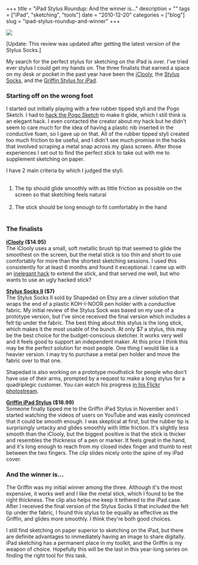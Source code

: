 +++
title = "iPad Stylus Roundup: And the winner is..."
description = ""
tags = ["iPad", "sketching", "tools"]
date = "2010-12-20"
categories = ["blog"]
slug = "ipad-stylus-roundup-and-winner"
+++



  <div class="notebook-screenshot"><img src="//media.konigi.com/notebook/ipad-styli.jpg" class="notebook-image" /></div><p>[Update: This review was updated after getting the latest version of the Stylus Socks.]</p>

<p>My search for the perfect stylus for sketching on the iPad is over. I've tried ever stylus I could get my hands on. The three finalists that earned a space on my desk or pocket in the past year have been the <a href="http://www.amazon.com/iClooly-Stylus-iPhone-Devices-Version/dp/B0032J1NM0">iClooly</a>, the <a href="http://www.etsy.com/shop/shapedad">Stylus Socks</a>, and the <a href="http://www.griffintechnology.com/products/stylus">Griffin Stylus for iPad</a>.</p>

<p><h3>Starting off on the wrong foot</h3></p>

<p>I started out initially playing with a few rubber tipped styli and the Pogo Sketch. I had to <a href="hacking-pogo-stylus-smoother-ipad-sketching.html">hack the Pogo Sketch</a> to make it glide, which I still think is an elegant hack. I even contacted the creator about my hack but he didn't seem to care much for the idea of having a plastic nib inserted in the conductive foam, so I gave up on that. All of the rubber tipped styli created too much friction to be useful, and I didn't see much promise in the hacks that involved scraping a metal snap across my glass screen. After those experiences I set out to find the perfect stick to take out with me to supplement sketching on paper.</p>

<p>I have 2 main criteria by which I judged the styli.</p>

<p><ol><br />
<li>The tip should glide smoothly with as little friction as possible on the screen so that sketching feels natural</li><br />
<li>The stick should be long enough to fit comfortably in the hand</li><br />
</ol></p>

<p><h3>The finalists</h3></p>

<p><strong><a href="http://www.amazon.com/iClooly-Stylus-iPhone-Devices-Version/dp/B0032J1NM0">iClooly</a> ($14.95)</strong><br />
The iClooly uses a small, soft metallic brush tip that seemed to glide the smoothest on the screen, but the metal stick is too thin and short to use comfortably for more than the shortest sketching sessions. I used this consistently for at least 6 months and found it exceptional. I came up with an <a href="hacking-iclooly-ipad-stylus.html">inelegant hack</a> to extend the stick, and that served me well, but who wants to use an ugly hacked stick?</p>

<p><strong><a href="http://www.etsy.com/shop/shapedad">Stylus Socks II</a> ($7)</strong><br />
The Stylus Socks II sold by Shapedad on Etsy are a clever solution that wraps the end of a plastic KOH-I-NOOR pen holder with a conductive fabric. My initial review of the Stylus Sock was based on my use of a prototype version, but I've since received the final version which includes a felt tip under the fabric. The best thing about this stylus is the long stick, which makes it the most usable of the bunch. At only $7 a stylus, this may be the best choice for the budget-conscious sketcher. It works very well and it feels good to support an independent maker. At this price I think this may be the perfect solution for most people. One thing I would like is a heavier version. I may try to purchase a metal pen holder and move the fabric over to that one.</p>

<p>Shapedad is also working on a prototype mouthstick for people who don't have use of their arms, prompted by a request to make a long stylus for a quadriplegic customer. You can watch his progress <a href="http://www.flickr.com/photos/shapedad/5265910567/">in his Flickr photostream</a>.</p>

<p><strong><a href="http://www.griffintechnology.com/products/stylus">Griffin iPad Stylus</a> ($18.99)</strong><br />
Someone finally tipped me to the Griffin iPad Stylus in November and I started watching the videos of users on YouTube and was easily convinced that it could be smooth enough. I was skeptical at first, but the rubber tip is surprisingly untacky and glides smoothly with little friction. It's slightly less smooth than the iClooly, but the biggest positive is that the stick is thicker and resembles the thickness of a pen or marker. It feels great in the hand, and it's long enough to  reach from my closed index finger and thumb to rest between the two fingers. The clip slides nicely onto the spine of my iPad cover.</p>

<p><h3>And the winner is...</h3></p>

<p>The Griffin was my initial winner among the three. Although it's the most expensive, it works well and I like the metal stick, which I found to be the right thickness. The clip also helps me keep it tethered to the iPad case. After I received the final version of the Stylus Socks II that included the felt tip under the fabric, I found this stylus to be equally as effective as the Griffin, and glides more smoothly. I think they're both good choices.</p>

<p>I still find sketching on paper superior to sketching on the iPad, but there are definite advantages to immediately having an image to share digitally. iPad sketching has a permanent place in my toolkit, and the Griffin is my weapon of choice. Hopefully this will be the last in this year-long series on finding the right tool for this task.</p>

    
  
